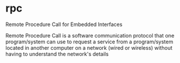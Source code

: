 # rpc
Remote Procedure Call for Embedded Interfaces

Remote Procedure Call is a software communication protocol that one program/system can use to request a service from a program/system located in another computer on a network (wired or wireless) without having to understand the network's details
